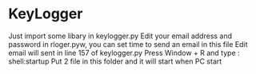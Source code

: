 # KeyLogger
Just import some libary in keylogger.py
Edit your email address and password in rloger.pyw, you can set time to send an email in this file
Edit email will sent in line 157 of keylogger.py
Press Window + R and type : shell:startup
Put 2 file in this folder and it will start when PC start 
